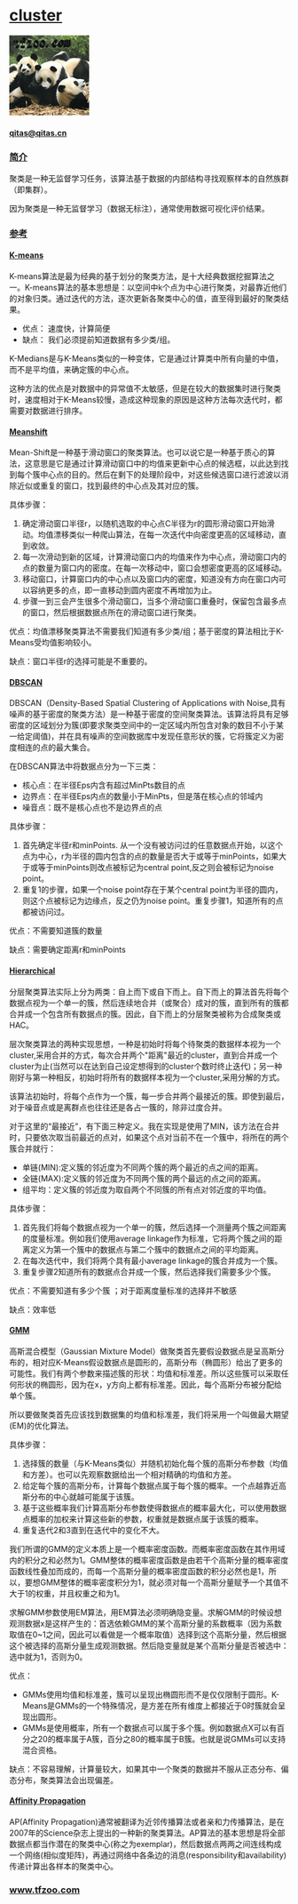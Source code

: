 ﻿# [cluster](https://github.com/tfzoo/cluster) 
[![sites](tfzoo/tfzoo.png)](http://www.tfzoo.com)
####   qitas@qitas.cn
### [简介](https://github.com/tfzoo/cluster/wiki) 

聚类是一种无监督学习任务，该算法基于数据的内部结构寻找观察样本的自然族群（即集群）。

因为聚类是一种无监督学习（数据无标注），通常使用数据可视化评价结果。

### [参考](tfzoo/) 

#### [K-means](https://github.com/src-d/kmcuda) 

 K-means算法是最为经典的基于划分的聚类方法，是十大经典数据挖掘算法之一。K-means算法的基本思想是：以空间中k个点为中心进行聚类，对最靠近他们的对象归类。通过迭代的方法，逐次更新各聚类中心的值，直至得到最好的聚类结果。

* 优点： 速度快，计算简便 
* 缺点： 我们必须提前知道数据有多少类/组。

K-Medians是与K-Means类似的一种变体，它是通过计算类中所有向量的中值，而不是平均值，来确定簇的中心点。

这种方法的优点是对数据中的异常值不太敏感，但是在较大的数据集时进行聚类时，速度相对于K-Means较慢，造成这种现象的原因是这种方法每次迭代时，都需要对数据进行排序。

#### [Meanshift](https://github.com/mattnedrich/MeanShift_py) 

Mean-Shift是一种基于滑动窗口的聚类算法。也可以说它是一种基于质心的算法，这意思是它是通过计算滑动窗口中的均值来更新中心点的候选框，以此达到找到每个簇中心点的目的。然后在剩下的处理阶段中，对这些候选窗口进行滤波以消除近似或重复的窗口，找到最终的中心点及其对应的簇。

具体步骤： 
1. 确定滑动窗口半径r，以随机选取的中心点C半径为r的圆形滑动窗口开始滑动。均值漂移类似一种爬山算法，在每一次迭代中向密度更高的区域移动，直到收敛。 
2. 每一次滑动到新的区域，计算滑动窗口内的均值来作为中心点，滑动窗口内的点的数量为窗口内的密度。在每一次移动中，窗口会想密度更高的区域移动。 
3. 移动窗口，计算窗口内的中心点以及窗口内的密度，知道没有方向在窗口内可以容纳更多的点，即一直移动到圆内密度不再增加为止。 
4. 步骤一到三会产生很多个滑动窗口，当多个滑动窗口重叠时，保留包含最多点的窗口，然后根据数据点所在的滑动窗口进行聚类。 

优点：均值漂移聚类算法不需要我们知道有多少类/组；基于密度的算法相比于K-Means受均值影响较小。 

缺点：窗口半径r的选择可能是不重要的。

#### [DBSCAN](https://github.com/mhahsler/dbscan) 

DBSCAN（Density-Based Spatial Clustering of Applications with Noise,具有噪声的基于密度的聚类方法）是一种基于密度的空间聚类算法。该算法将具有足够密度的区域划分为簇(即要求聚类空间中的一定区域内所包含对象的数目不小于某一给定阈值)，并在具有噪声的空间数据库中发现任意形状的簇，它将簇定义为密度相连的点的最大集合。

在DBSCAN算法中将数据点分为一下三类： 
* 核心点：在半径Eps内含有超过MinPts数目的点 
* 边界点：在半径Eps内点的数量小于MinPts，但是落在核心点的邻域内 
* 噪音点：既不是核心点也不是边界点的点 

具体步骤： 
1. 首先确定半径r和minPoints. 从一个没有被访问过的任意数据点开始，以这个点为中心，r为半径的圆内包含的点的数量是否大于或等于minPoints，如果大于或等于minPoints则改点被标记为central point,反之则会被标记为noise point。 
2. 重复1的步骤，如果一个noise point存在于某个central point为半径的圆内，则这个点被标记为边缘点，反之仍为noise point。重复步骤1，知道所有的点都被访问过。 


优点：不需要知道簇的数量 

缺点：需要确定距离r和minPoints

####  [Hierarchical](https://github.com/richliao/textClassifier) 

分层聚类算法实际上分为两类：自上而下或自下而上。自下而上的算法首先将每个数据点视为一个单一的簇，然后连续地合并（或聚合）成对的簇，直到所有的簇都合并成一个包含所有数据点的簇。因此，自下而上的分层聚类被称为合成聚类或HAC。

层次聚类算法的两种实现思想，一种是初始时将每个待聚类的数据样本视为一个cluster,采用合并的方式，每次合并两个"距离"最近的cluster，直到合并成一个cluster为止(当然可以在达到自己设定想得到的cluster个数时终止迭代)；另一种刚好与第一种相反，初始时将所有的数据样本视为一个cluster,采用分解的方式。

该算法初始时，将每个点作为一个簇，每一步合并两个最接近的簇。即使到最后，对于噪音点或是离群点也往往还是各占一簇的，除非过度合并。

对于这里的“最接近”，有下面三种定义。我在实现是使用了MIN，该方法在合并时，只要依次取当前最近的点对，如果这个点对当前不在一个簇中，将所在的两个簇合并就行：

* 单链(MIN):定义簇的邻近度为不同两个簇的两个最近的点之间的距离。
* 全链(MAX):定义簇的邻近度为不同两个簇的两个最远的点之间的距离。
* 组平均：定义簇的邻近度为取自两个不同簇的所有点对邻近度的平均值。

具体步骤： 
1. 首先我们将每个数据点视为一个单一的簇，然后选择一个测量两个簇之间距离的度量标准。例如我们使用average linkage作为标准，它将两个簇之间的距离定义为第一个簇中的数据点与第二个簇中的数据点之间的平均距离。 
2. 在每次迭代中，我们将两个具有最小average linkage的簇合并成为一个簇。 
3. 重复步骤2知道所有的数据点合并成一个簇，然后选择我们需要多少个簇。

优点：不需要知道有多少个簇 ；对于距离度量标准的选择并不敏感 

缺点：效率低

####  [GMM](https://github.com/stober/gmm) 

高斯混合模型（Gaussian Mixture Model）做聚类首先要假设数据点是呈高斯分布的，相对应K-Means假设数据点是圆形的，高斯分布（椭圆形）给出了更多的可能性。我们有两个参数来描述簇的形状：均值和标准差。所以这些簇可以采取任何形状的椭圆形，因为在x，y方向上都有标准差。因此，每个高斯分布被分配给单个簇。 

所以要做聚类首先应该找到数据集的均值和标准差，我们将采用一个叫做最大期望(EM)的优化算法。

具体步骤： 
1. 选择簇的数量（与K-Means类似）并随机初始化每个簇的高斯分布参数（均值和方差）。也可以先观察数据给出一个相对精确的均值和方差。 
2. 给定每个簇的高斯分布，计算每个数据点属于每个簇的概率。一个点越靠近高斯分布的中心就越可能属于该簇。 
3. 基于这些概率我们计算高斯分布参数使得数据点的概率最大化，可以使用数据点概率的加权来计算这些新的参数，权重就是数据点属于该簇的概率。 
4. 重复迭代2和3直到在迭代中的变化不大。 

我们所谓的GMM的定义本质上是一个概率密度函数。而概率密度函数在其作用域内的积分之和必然为1。GMM整体的概率密度函数是由若干个高斯分量的概率密度函数线性叠加而成的，而每一个高斯分量的概率密度函数的积分必然也是1，所以，要想GMM整体的概率密度积分为1，就必须对每一个高斯分量赋予一个其值不大于1的权重，并且权重之和为1。


求解GMM参数使用EM算法，用EM算法必须明确隐变量。求解GMM的时候设想观测数据x是这样产生的：首选依赖GMM的某个高斯分量的系数概率（因为系数取值在0~1之间，因此可以看做是一个概率取值）选择到这个高斯分量，然后根据这个被选择的高斯分量生成观测数据。然后隐变量就是某个高斯分量是否被选中：选中就为1，否则为0。



优点：
* GMMs使用均值和标准差，簇可以呈现出椭圆形而不是仅仅限制于圆形。K-Means是GMMs的一个特殊情况，是方差在所有维度上都接近于0时簇就会呈现出圆形。 
* GMMs是使用概率，所有一个数据点可以属于多个簇。例如数据点X可以有百分之20的概率属于A簇，百分之80的概率属于B簇。也就是说GMMs可以支持混合资格。

缺点：不容易理解，计算量较大，如果其中一个聚类的数据并不服从正态分布、偏态分布，聚类算法会出现偏差。

####  [Affinity Propagation](https://github.com/GGiecold/Concurrent_AP) 

 AP(Affinity Propagation)通常被翻译为近邻传播算法或者亲和力传播算法，是在2007年的Science杂志上提出的一种新的聚类算法。AP算法的基本思想是将全部数据点都当作潜在的聚类中心(称之为exemplar)，然后数据点两两之间连线构成一个网络(相似度矩阵)，再通过网络中各条边的消息(responsibility和availability)传递计算出各样本的聚类中心。


###  www.tfzoo.com

